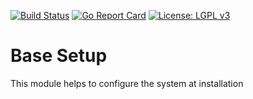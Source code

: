 [![Build Status](https://travis-ci.com/hexya-addons/baseSetup.svg?branch=master)](https://travis-ci.com/hexya-addons/baseSetup)
[![Go Report Card](https://goreportcard.com/badge/hexya-addons/baseSetup)](https://goreportcard.com/report/hexya-addons/baseSetup)
[![License: LGPL v3](https://img.shields.io/badge/License-LGPL%20v3-blue.svg)](https://www.gnu.org/licenses/lgpl-3.0)

# Base Setup

This module helps to configure the system at installation
